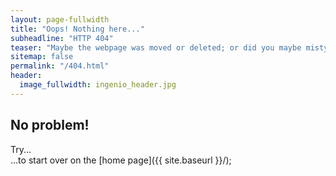 ```yaml
---
layout: page-fullwidth
title: "Oops! Nothing here..."
subheadline: "HTTP 404"
teaser: "Maybe the webpage was moved or deleted; or did you maybe mistype the link?"
sitemap: false
permalink: "/404.html"
header:
  image_fullwidth: ingenio_header.jpg
---
```

## No problem!

Try...  
...to start over on the [home page]({{ site.baseurl }}/);  